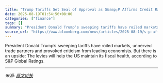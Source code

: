 ```yaml
---
title: "Trump Tariffs Get Seal of Approval as S&amp;P Affirms Credit Rating"
date: 2025-08-19T01:54:56+08:00
categories: ["finance"]
tags: []
summary: "President Donald Trump’s sweeping tariffs have roiled markets, unnerved trade partners and provoked criticism from leading economists. But there is an upside: The levies will help the US maintain its "
source_url: "https://www.bloomberg.com/news/articles/2025-08-19/s-p-affirms-us-credit-rating-on-tariff-revenues-strong-economy"
---
```


President Donald Trump’s sweeping tariffs have roiled markets, unnerved trade partners and provoked criticism from leading economists. But there is an upside: The levies will help the US maintain its fiscal health, according to S&amp;P Global Ratings.

---

*来源: [原文链接](https://www.bloomberg.com/news/articles/2025-08-19/s-p-affirms-us-credit-rating-on-tariff-revenues-strong-economy)*
